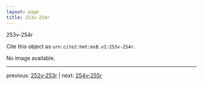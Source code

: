```yaml
---
layout: page
title: 253v-254r
---
```


253v-254r

Cite this object as `urn:cite2:hmt:msB.v1:253v-254r`.

No image available. 



---

previous: [252v-253r](../252v-253r/) | next: [254v-255r](../254v-255r/)